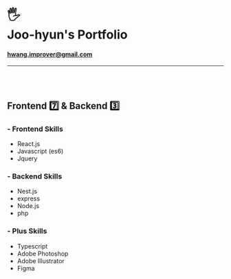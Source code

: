 # 🖐<br>Joo-hyun's Portfolio

#### hwang.improver@gmail.com

---
<br>
<br>

## Frontend 7️⃣ & Backend 3️⃣

### - Frontend Skills

- React.js
- Javascript (es6)
- Jquery

### - Backend Skills

- Nest.js
- express
- Node.js
- php

### - Plus Skills

- Typescript
- Adobe Photoshop
- Adobe Illustrator
- Figma
